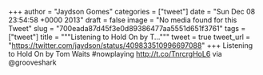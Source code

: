 
+++
author = "Jaydson Gomes"
categories = ["tweet"]
date = "Sun Dec 08 23:54:58 +0000 2013"
draft = false
image = "No media found for this Tweet"
slug = "700eada87d45f3e0d89386477aa5551d651f3761"
tags = ["tweet"]
title = """Listening to Hold On by T..."""
tweet = true
tweet_url = "https://twitter.com/jaydson/status/409833510996697088"
+++
Listening to Hold On by Tom Waits #nowplaying http://t.co/TnrcrgHoL6 via @grooveshark
